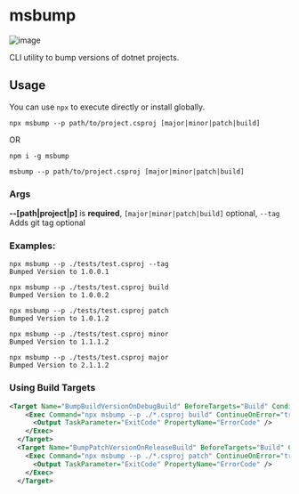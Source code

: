 # msbump

![image](https://user-images.githubusercontent.com/6932589/135706650-25dffc3b-ea0e-48b2-999c-2f88d55c6f9b.png)

CLI utility to bump versions of dotnet projects.

## Usage

You can use `npx` to execute directly or install globally.

`npx msbump --p path/to/project.csproj [major|minor|patch|build]`

OR

`npm i -g msbump`

`msbump --p path/to/project.csproj [major|minor|patch|build]`

### Args

<strong>--[path|project|p]</strong> is <strong>required</strong>, `[major|minor|patch|build]` optional, `--tag` Adds git tag optional

### Examples:

```
npx msbump --p ./tests/test.csproj --tag
Bumped Version to 1.0.0.1

npx msbump --p ./tests/test.csproj build
Bumped Version to 1.0.0.2

npx msbump --p ./tests/test.csproj patch
Bumped Version to 1.0.1.2

npx msbump --p ./tests/test.csproj minor
Bumped Version to 1.1.1.2

npx msbump --p ./tests/test.csproj major
Bumped Version to 2.1.1.2
```

### Using Build Targets

```xml
<Target Name="BumpBuildVersionOnDebugBuild" BeforeTargets="Build" Condition=" '$(Configuration)' == 'Debug'">
    <Exec Command="npx msbump --p ./*.csproj build" ContinueOnError="true">
      <Output TaskParameter="ExitCode" PropertyName="ErrorCode" />
    </Exec>
  </Target>
  <Target Name="BumpPatchVersionOnReleaseBuild" BeforeTargets="Build" Condition=" '$(Configuration)' == 'Release'">
    <Exec Command="npx msbump --p ./*.csproj patch" ContinueOnError="true">
      <Output TaskParameter="ExitCode" PropertyName="ErrorCode" />
    </Exec>
  </Target>
```
